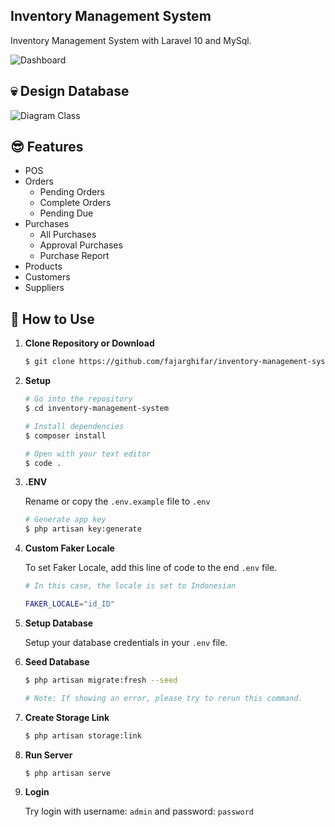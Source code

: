 ## Inventory Management System

Inventory Management System with Laravel 10 and MySql.

![Dashboard](https://user-images.githubusercontent.com/71541409/236858603-89e4be74-0a8b-4b4b-98b0-24e66ec5602d.png)

## 💀 Design Database
![Diagram Class](https://github.com/fajarghifar/inventory-management-system/assets/71541409/0c7d4163-96f5-4724-8741-4615e52ecf98)

## 😎 Features
- POS
- Orders
  - Pending Orders
  - Complete Orders
  - Pending Due
- Purchases
  - All Purchases
  - Approval Purchases
  - Purchase Report
- Products
- Customers
- Suppliers


## 🚀 How to Use

1.  **Clone Repository or Download**

    ```bash
    $ git clone https://github.com/fajarghifar/inventory-management-system
    ```
1. **Setup**
    ```bash
    # Go into the repository
    $ cd inventory-management-system

    # Install dependencies
    $ composer install

    # Open with your text editor
    $ code .
    ```
1. **.ENV**

    Rename or copy the `.env.example` file to `.env`
    ```bash
    # Generate app key
    $ php artisan key:generate
    ```
1. **Custom Faker Locale**

    To set Faker Locale, add this line of code to the end `.env` file.
    ```bash
    # In this case, the locale is set to Indonesian

    FAKER_LOCALE="id_ID"
    ```

1. **Setup Database**

    Setup your database credentials in your `.env` file.

1. **Seed Database**
    ```bash
    $ php artisan migrate:fresh --seed

    # Note: If showing an error, please try to rerun this command.
    ```
1. **Create Storage Link**

    ```bash
    $ php artisan storage:link
    ```
1. **Run Server**

    ```bash
    $ php artisan serve
    ```
1. **Login**

    Try login with username: `admin` and password: `password`
